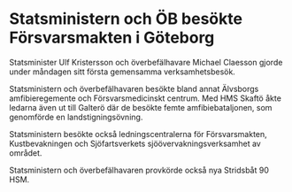 # Statsministern och ÖB besökte Försvarsmakten i Göteborg

Statsminister Ulf Kristersson och överbefälhavare Michael Claesson gjorde under måndagen sitt första gemensamma verksamhetsbesök.


Statsministern och överbefälhavaren besökte bland annat Älvsborgs amfibieregemente och Försvarsmedicinskt centrum. Med HMS Skaftö åkte ledarna även ut till Galterö där de besökte femte amfibiebataljonen, som genomförde en landstigningsövning.

Statsministern besökte också ledningscentralerna för Försvarsmakten, Kustbevakningen och Sjöfartsverkets sjöövervakningsverksamhet av området.

Statsministern och överbefälhavaren provkörde också nya Stridsbåt 90 HSM.
